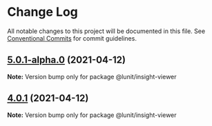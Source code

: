 # Change Log

All notable changes to this project will be documented in this file.
See [Conventional Commits](https://conventionalcommits.org) for commit guidelines.

## [5.0.1-alpha.0](https://github.com/lunit-io/frontend-components/compare/@lunit/insight-viewer@4.0.1...@lunit/insight-viewer@5.0.1-alpha.0) (2021-04-12)

**Note:** Version bump only for package @lunit/insight-viewer





## [4.0.1](https://github.com/lunit-io/frontend-components/compare/@lunit/insight-viewer@4.1.0...@lunit/insight-viewer@4.0.1) (2021-04-12)

**Note:** Version bump only for package @lunit/insight-viewer
